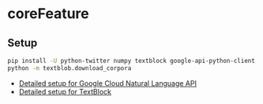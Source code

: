 # coreFeature

## Setup
```bash
pip install -U python-twitter numpy textblock google-api-python-client
python -m textblob.download_corpora
```

- [Detailed setup for Google Cloud Natural Language API](https://cloud.google.com/natural-language/docs/sentiment-tutorial)
- [Detailed setup for TextBlock](https://textblob.readthedocs.io/en/dev/install.html#installing-upgrading-from-the-pypi)

